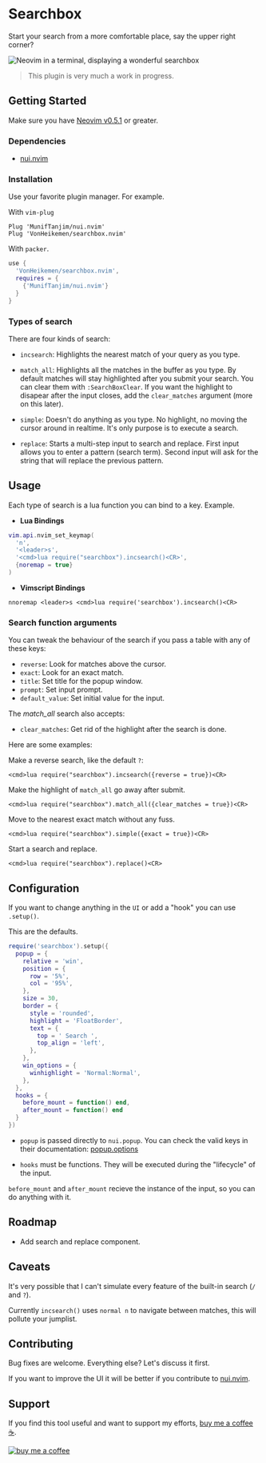 # Searchbox

Start your search from a more comfortable place, say the upper right corner?

![Neovim in a terminal, displaying a wonderful searchbox](https://res.cloudinary.com/vonheikemen/image/upload/v1637716458/other/Captura_de_pantalla_de_2021-11-23_21-09-14.png)

> This plugin is very much a work in progress.

## Getting Started

Make sure you have [Neovim v0.5.1](https://github.com/neovim/neovim/releases/tag/v0.5.1) or greater.

### Dependencies

- [nui.nvim](https://github.com/MunifTanjim/nui.nvim)

### Installation

Use your favorite plugin manager. For example.

With `vim-plug`

```vim
Plug 'MunifTanjim/nui.nvim'
Plug 'VonHeikemen/searchbox.nvim'
```

With `packer`.

```lua
use {
  'VonHeikemen/searchbox.nvim',
  requires = {
    {'MunifTanjim/nui.nvim'}
  }
}
```

### Types of search

There are four kinds of search:

* `incsearch`: Highlights the nearest match of your query as you type.

* `match_all`: Highlights all the matches in the buffer as you type. By default matches will stay highlighted after you submit your search. You can clear them with `:SearchBoxClear`. If you want the highlight to disapear after the input closes, add the `clear_matches` argument (more on this later).

* `simple`: Doesn't do anything as you type. No highlight, no moving the cursor around in realtime. It's only purpose is to execute a search.

* `replace`: Starts a multi-step input to search and replace. First input allows you to enter a pattern (search term). Second input will ask for the string that will replace the previous pattern.

## Usage

Each type of search is a lua function you can bind to a key. Example.

* **Lua Bindings**

```lua
vim.api.nvim_set_keymap(
  'n',
  '<leader>s',
  '<cmd>lua require("searchbox").incsearch()<CR>',
  {noremap = true}
)
```

* **Vimscript Bindings**

```vim
nnoremap <leader>s <cmd>lua require('searchbox').incsearch()<CR>
```

### Search function arguments

You can tweak the behaviour of the search if you pass a table with any of these keys:

* `reverse`: Look for matches above the cursor.
* `exact`: Look for an exact match.
* `title`: Set title for the popup window.
* `prompt`: Set input prompt.
* `default_value`: Set initial value for the input.

The *match_all* search also accepts:

* `clear_matches`: Get rid of the highlight after the search is done.

Here are some examples:

Make a reverse search, like the default `?`:

```vim
<cmd>lua require("searchbox").incsearch({reverse = true})<CR>
```

Make the highlight of `match_all` go away after submit.

```vim
<cmd>lua require("searchbox").match_all({clear_matches = true})<CR>
```

Move to the nearest exact match without any fuss.

```vim
<cmd>lua require("searchbox").simple({exact = true})<CR>
```

Start a search and replace.

```vim
<cmd>lua require("searchbox").replace()<CR>
```

## Configuration

If you want to change anything in the `UI` or add a "hook" you can use `.setup()`.

This are the defaults.

```lua
require('searchbox').setup({
  popup = {
    relative = 'win',
    position = {
      row = '5%',
      col = '95%',
    },
    size = 30,
    border = {
      style = 'rounded',
      highlight = 'FloatBorder',
      text = {
        top = ' Search ',
        top_align = 'left',
      },
    },
    win_options = {
      winhighlight = 'Normal:Normal',
    },
  },
  hooks = {
    before_mount = function() end,
    after_mount = function() end
  }
})
```

- `popup` is passed directly to `nui.popup`. You can check the valid keys in their documentation: [popup.options](https://github.com/MunifTanjim/nui.nvim/tree/main/lua/nui/popup#options)

- `hooks` must be functions. They will be executed during the "lifecycle" of the input.

`before_mount` and `after_mount` recieve the instance of the input, so you can do anything with it.

## Roadmap

* Add search and replace component.

## Caveats

It's very possible that I can't simulate every feature of the built-in search (`/` and  `?`).

Currently `incsearch()` uses `normal n` to navigate between matches, this will pollute your jumplist.

## Contributing

Bug fixes are welcome. Everything else? Let's discuss it first.

If you want to improve the UI it will be better if you contribute to [nui.nvim](https://github.com/MunifTanjim/nui.nvim).

## Support

If you find this tool useful and want to support my efforts, [buy me a coffee ☕](https://www.buymeacoffee.com/vonheikemen).

[![buy me a coffee](https://res.cloudinary.com/vonheikemen/image/upload/v1618466522/buy-me-coffee_ah0uzh.png)](https://www.buymeacoffee.com/vonheikemen)

